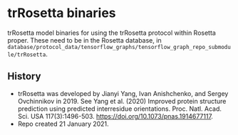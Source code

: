 # trRosetta binaries
trRosetta model binaries for using the trRosetta protocol within Rosetta proper.  These need to be in the Rosetta database, in `database/protocol_data/tensorflow_graphs/tensorflow_graph_repo_submodule/trRosetta`.

## History

* trRosetta was developed by Jianyi Yang, Ivan Anishchenko, and Sergey Ovchinnikov in 2019.  See Yang et al. (2020) Improved protein structure prediction using predicted interresidue orientations.  Proc. Natl. Acad. Sci. USA 117(3):1496-503.  https://doi.org/10.1073/pnas.1914677117.
* Repo created 21 January 2021.
